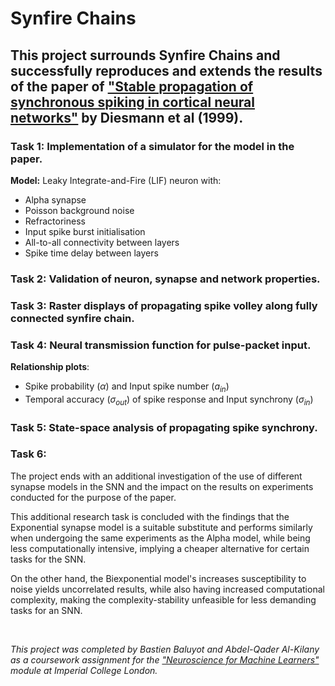 # Synfire Chains

## This project surrounds Synfire Chains and successfully reproduces and extends the results of the paper of ["Stable propagation of synchronous spiking in cortical neural networks"](https://www.nature.com/articles/990101) by Diesmann et al (1999). 

### Task 1: Implementation of a simulator for the model in the paper. 
__Model:__ Leaky Integrate-and-Fire (LIF) neuron with:
- Alpha synapse
- Poisson background noise
- Refractoriness
- Input spike burst initialisation
- All-to-all connectivity between layers
- Spike time delay between layers

### Task 2: Validation of neuron, synapse and network properties.

### Task 3: Raster displays of propagating spike volley along fully connected synfire chain.

### Task 4: Neural transmission function for pulse-packet input.

__Relationship plots__: 
- Spike probability ($\alpha$) and Input spike number ($a_{in}$)
- Temporal accuracy ($\sigma_{out}$) of spike response and Input synchrony ($\sigma_{in}$)

### Task 5: State-space analysis of propagating spike synchrony.

### Task 6: 
The project ends with an additional investigation of the use of different synapse models in the SNN and the impact on the results on experiments conducted for the purpose of the paper. 

This additional research task is concluded with the findings that the Exponential synapse model is a suitable substitute and performs similarly when undergoing the same experiments as the Alpha model, while being less computationally intensive, implying a cheaper alternative for certain tasks for the SNN. 

On the other hand, the Biexponential model's increases susceptibility to noise yields uncorrelated results, while also having increased computational complexity, making the complexity-stability unfeasible for less demanding tasks for an SNN.

&nbsp;
&nbsp;

_This project was completed by Bastien Baluyot and Abdel-Qader Al-Kilany as a coursework assignment for the ["Neuroscience for Machine Learners"](https://neuro4ml.github.io/) module at Imperial College London._
